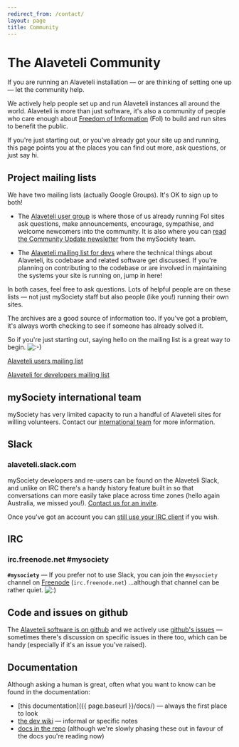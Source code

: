 ```yaml
---
redirect_from: /contact/
layout: page
title: Community
---
```


The Alaveteli Community
====================

<p class="lead">
  If you are running an Alaveteli installation &mdash; or are thinking of setting one up &mdash; let the community help.
</p>

We actively help people set up and run Alaveteli instances all around the
world. Alaveteli is more than just software, it's also a community of people
who care enough about <a href="{{ page.baseurl }}/docs/glossary/#foi"
class="glossary__link">Freedom of Information</a> (FoI) to build and run sites to benefit
the public.

If you're just starting out, or you've already got your site up and running,
this page points you at the places you can find out more, ask questions, or
just say hi.


## Project mailing lists

We have two mailing lists (actually Google Groups). It's OK to sign up to both!

* The <a href="https://groups.google.com/forum/#!forum/alaveteli-users">Alaveteli user
  group</a> is where those of us already running FoI sites ask questions, make
  announcements, encourage, sympathise, and welcome newcomers into the
  community. It is also where you can [read the Community Update newsletter](https://groups.google.com/forum/#!searchin/alaveteli-users/News$20from$20the$20Alaveteli$20team%7Csort:date) from the mySociety team.

* The <a href="https://groups.google.com/forum/#!forum/alaveteli-dev">Alaveteli
  mailing list for devs</a> where the technical things about Alaveteli, its
  codebase and related software get discussed. If you're planning on
  contributing to the codebase or are involved in maintaining the systems
  your site is running on, jump in here!

In both cases, feel free to ask questions. Lots of helpful people are on these lists &mdash; not just mySociety staff but also people (like you!) running their own sites.

The archives are a good source of information too. If you've got a problem, it's
always worth checking to see if someone has already solved it.

So if you're just starting out, saying hello on the mailing list is a great way
to begin. <img src="{{ site.baseurl }}assets/img/icon_smile.gif" alt=":-)">

  <a href="https://groups.google.com/forum/#!forum/alaveteli-users" class="button left">Alaveteli users mailing list<a>

  <a href="https://groups.google.com/forum/#!forum/alaveteli-dev" class="button">Alaveteli for developers mailing list<a>

## mySociety international team

mySociety has very limited capacity to run a handful of Alaveteli sites for willing volunteers. Contact our <a href="mailto:international@mysociety.org">international team</a> for more information.

## Slack

### alaveteli.slack.com

mySociety developers and re-users can be found on the Alaveteli Slack, and
unlike on IRC there's a handy history feature built in so that conversations can
more easily take place across time zones (hello again Australia, we missed you!).
<a href="mailto:clientsupport@alaveteli.org">Contact us for an invite</a>.

Once you've got an account you can [still use your IRC client](https://alaveteli.slack.com/account/gateways)
if you wish.

## IRC

### irc.freenode.net #mysociety

**`#mysociety`** &mdash;
If you prefer not to use Slack, you can join the `#mysociety` channel on
[Freenode](http://freenode.net) (`irc.freenode.net`) ...although that channel can be rather quiet.
<img src="{{ site.baseurl }}assets/img/icon_smile.gif" alt=":)">

## Code and issues on github

The [Alaveteli software is on github](https://github.com/mysociety/alaveteli) and we actively use
[github's issues](https://github.com/mysociety/alaveteli) &mdash; sometimes there's discussion on specific issues in there too, which can be handy (especially if it's an issue you've raised).

## Documentation

Although asking a human is great, often what you want to know can be
found in the documentation:

* [this documentation]({{ page.baseurl }}/docs/) &mdash; always the first place to look
* [the dev wiki](https://github.com/mysociety/alaveteli/wiki) &mdash; informal or specific notes
* [docs in the repo](https://github.com/mysociety/alaveteli/tree/develop/doc) (although we're slowly phasing these out in favour of the docs you're reading now)
